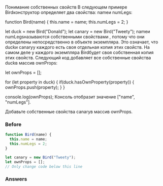 Понимание собственных свойств
В следующем примере Birdконструктор определяет два свойства: nameи numLegs:

function Bird(name) {
  this.name = name;
  this.numLegs = 2;
}

let duck = new Bird("Donald");
let canary = new Bird("Tweety");
nameи numLegsназываются собственными свойствами , потому что они определены непосредственно в объекте экземпляра. Это означает, что duckи canaryу каждого есть своя отдельная копия этих свойств. На самом деле у каждого экземпляра Birdбудет своя собственная копия этих свойств. Следующий код добавляет все собственные свойства duckв массив ownProps:

let ownProps = [];

for (let property in duck) {
  if(duck.hasOwnProperty(property)) {
    ownProps.push(property);
  }
}

console.log(ownProps);
Консоль отобразит значение ["name", "numLegs"].

Добавьте собственные свойства canaryв массив ownProps.

### Before
```javascript
function Bird(name) {
  this.name = name;
  this.numLegs = 2;
}

let canary = new Bird("Tweety");
let ownProps = [];
// Only change code below this line
```
### Answers
```javascript

```
